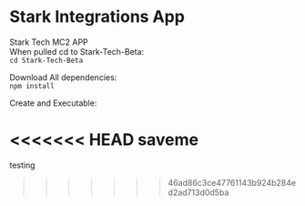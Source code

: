 # Stark Integrations App

Stark Tech MC2 APP  
When pulled cd to Stark-Tech-Beta:  
`cd Stark-Tech-Beta`  

Download All dependencies:  
`npm install`  

Create and Executable:  

<<<<<<< HEAD
saveme
=======

testing
>>>>>>> 46ad86c3ce47761143b924b284ed2ad713d0d5ba
